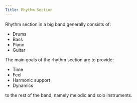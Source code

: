 ```yaml
---
Title: Rhythm Section
---
```

Rhythm section in a big band generally consists of:

- Drums
- Bass
- Piano
- Guitar

The main goals of the rhythm section are to provide:

- Time
- Feel
- Harmonic support
- Dynamics

to the rest of the band, namely melodic and solo instruments.
